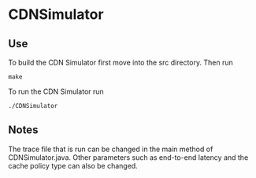 # CDNSimulator
## Use
To build the CDN Simulator first move into the src directory. Then run 
```
make
```
To run the CDN Simulator run 
```
./CDNSimulator
```

## Notes
The trace file that is run can be changed in the main method of CDNSimulator.java. Other parameters such as end-to-end latency and the cache policy type can also be changed. 
